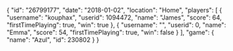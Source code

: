 {
  "id": "26799177",
  "date": "2018-01-02",
  "location": "Home",
  "players": [
    {
      "username": "kouphax",
      "userid": 1094472,
      "name": "James",
      "score": 64,
      "firstTimePlaying": true,
      "win": true
    },
    {
      "username": "",
      "userid": 0,
      "name": "Emma",
      "score": 54,
      "firstTimePlaying": true,
      "win": false
    }
  ],
  "game": {
    "name": "Azul",
    "id": 230802
  }
}
